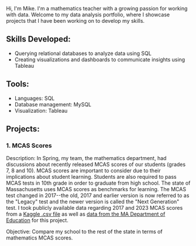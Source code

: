 Hi, I'm Mike. I'm a mathematics teacher with a growing passion for working with data. Welcome to my data analysis portfolio, where I showcase projects that I have been working on to develop my skills.

## Skills Developed:
- Querying relational databases to analyze data using SQL
- Creating visualizations and dashboards to communicate insights using Tableau

## Tools:
- Languages: SQL
- Database management: MySQL
- Visualization: Tableau

## Projects:
### 1. MCAS Scores
Description: In Spring, my team, the mathematics department, had discussions about recently released MCAS scores of our students (grades 7, 8 and 10). MCAS scores are important to consider due to their implications about student learning. Students are also required to pass MCAS tests in 10th grade in order to graduate from high school. The state of Massachusetts uses MCAS scores as benchmarks for learning. The MCAS test changed in 2017--the old, 2017 and earlier version is now referred to as the "Legacy" test and the newer version is called the "Next Generation" test. I took publicly available data regarding 2017 and 2023 MCAS scores from a [Kaggle .csv file](https://www.kaggle.com/datasets/ndalziel/massachusetts-public-schools-data) as well as [data from the MA Department of Education](https://profiles.doe.mass.edu/staterc/?fyCode=2023) for this project. 

Objective: Compare my school to the rest of the state in terms of mathematics MCAS scores. 

